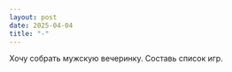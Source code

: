 ```yaml
---
layout: post
date: 2025-04-04
title: "-"
---
```

Хочу собрать мужскую вечеринку. Составь список игр.

